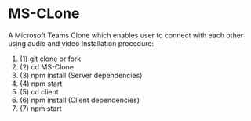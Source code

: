 # MS-CLone
A Microsoft Teams Clone which enables user to connect with each other using audio and video
Installation procedure:
1. (1) git clone or fork
2. (2) cd MS-Clone
3. (3) npm install (Server dependencies)
4. (4) npm start
5. (5) cd client
6. (6) npm install (Client dependencies)
7. (7) npm start
